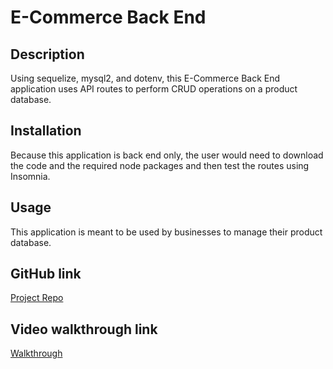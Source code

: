 # E-Commerce Back End

## Description
Using sequelize, mysql2, and dotenv, this E-Commerce Back End application uses API routes to perform CRUD operations on a product database.

## Installation
Because this application is back end only, the user would need to download the code and the required node packages and then test the routes using Insomnia.

## Usage
This application is meant to be used by businesses to manage their product database.

## GitHub link
[Project Repo](https://github.com/caitlinparsons25/e-commerce-back-end)

## Video walkthrough link
[Walkthrough](https://drive.google.com/file/d/1MsiyoaFNqRqtiJPTJoTPBbDXkNaFSXAI/view?usp=sharing)
